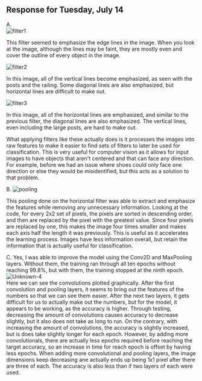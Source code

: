 ## Response for Tuesday, July 14
A.  
![filter1](https://user-images.githubusercontent.com/67922851/87632634-c4486a00-c707-11ea-9606-0d6379efcd63.png)

This filter seemed to emphasize the edge lines in the image. When you look at the image, although the lines may be faint, they are mostly even and cover the outline of every object in the image.

![filter2](https://user-images.githubusercontent.com/67922851/87632641-c6aac400-c707-11ea-9688-ab0b1ee79945.png)

In this image, all of the vertical lines become emphasized, as seen with the posts and the railing. Some diagonal lines are also emphasized, but horizontal lines are difficult to make out.

![filter3](https://user-images.githubusercontent.com/67922851/87632654-cca0a500-c707-11ea-90f9-deefbd1b3daa.png)

In this image, all of the horizontal lines are emphasized, and similar to the previous filter, the diagonal lines are also emphasized. The vertical lines, even including the large posts, are hard to make out.

What applying filters like these actually does is it processes the images into raw features to make it easier to find sets of filters to later be used for classification. This is very useful for computer vision as it allows for input images to have objects that aren't centered and that can face any direction. For example, before we had an issue where shoes could only face one direction or else they would be misidentified, but this acts as a solution to that problem.

B. 
![pooling](https://user-images.githubusercontent.com/67922851/87633122-ce1e9d00-c708-11ea-81b1-724ce785c5d2.png)

This pooling done on the horizontal filter was able to extract and emphasize the features while removing any unnecessary information. Looking at the code, for every 2x2 set of pixels, the pixels are sorted in descending order, and then are replaced by the pixel with the greatest value. Since four pixels are replaced by one, this makes the image four times smaller and makes each axis half the length it was previously. This is useful as it accelerates the learning process. Images have less information overall, but retain the information that is actually useful for classification.

C. Yes, I was able to improve the model using the Conv2D and MaxPooling layers. Without them, the training ran through all ten epochs without reaching 99.8%, but with them, the training stopped at the ninth epoch.  
![Unknown-4](https://user-images.githubusercontent.com/67922851/87831285-1ba62180-c851-11ea-9279-f79000245602.png)  
Here we can see the convolutions plotted graphically. After the first convolution and pooling layers, it seems to bring out the features of the numbers so that we can see them easier. After the next two layers, it gets difficult for us to actually make out the numbers, but for the model, it appears to be working, as the accuracy is higher. Through testing, decreasing the amount of convolutions causes accuracy to decrease slightly, but it also does not take as long to run. On the contrary, with increasing the amount of convolutions, the accuracy is slightly increased, but is does take slightly longer for each epoch. However, by adding more convolutionals, there are actually less epochs required before reaching the target accuracy, so an increase in time for reach epoch is offset by having less epochs. When adding more convolutional and pooling layers, the image dimensions keep decreasing ane actually ends up being 1x1 pixel after there are three of each. The accuracy is also less than if two layers of each were used.
